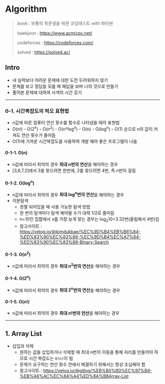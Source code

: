 # Algorithm

> book : 보통의 취준생을 위한 코딩테스트 with 파이썬
>
> baekjoon : https://www.acmicpc.net/
>
> codeforces : https://codeforces.com/
>
> solved : https://solved.ac/

## Intro

* 내 실력보다 어려운 문제에 대한 도전 두려워하지 않기
* 문제를 보고 정답을 모를 때 해답을 보며 나의 것으로 만들기
* 풀어본 문제에 대하여 사색의 시간 갖기

---

### 0-1. 시간복잡도의 빅오 표현법

* n값에 따른 컴퓨터 연산 횟수를 함수로 나타냈을 때의 표현법
* O(n!) - O(2<sup>n</sup>) - O(n<sup>2</sup>) - O(n*log<sup>n</sup>) - O(n) - O(log<sup>n</sup>) - O(1) 순으로 n의 값이 커져도 연산 횟수가 줄어듬
* O(1)에 가까운 시간복잡도를 사용하여 개발 해야 좋은 프로그램이 나옴

#### 0-1-1. O(n)

* n값에 따라서 최악의 경우 **최대 n번의 연산**을 해야하는 경우
* [3,6,7,2]에서 3을 찾으려면 한번에, 2를 찾으려면 4번, 즉 n번이 걸림

#### 0-1-2. O(log<sup>n</sup>)

* n값에 따라서 최악의 경우 **최대 log<sup>n</sup>번의 연산**을 해야하는 경우
* 이분탐색 
  * 정렬 되어있을 때 사용 가능한 탐색 방법
  * 한 번의 탐색마다 탐색 해야될 수가 대략 1/2로 줄어듬
  * n=10인 집합에서 x를 가장 늦게 찾는 경우는 log<sub>2</sub>10=3.32번(올림해서 4번)임
  * 참고사이트 : https://velog.io/@kimdukbae/%EC%9D%B4%EB%B6%84-%ED%83%90%EC%83%89-%EC%9D%B4%EC%A7%84-%ED%83%90%EC%83%89-Binary-Search

#### 0-1-3. O(n<sup>2</sup>)

* n값에 따라서 최악의 경우 **최대 n<sup>2</sup>번의 연산**을 해야하는 경우

#### 0-1-4. O(2<sup>n</sup>)

* n값에 따라서 최악의 경우 **최대 2<sup>n</sup>번의 연산**을 해야하는 경우

#### 0-1-5. O(n!)

* n값에 따라서 최악의 경우 **최대 n!번의 연산**을 해야하는 경우

---

## 1. Array List

* 삽입과 삭제
  * 원하는 값을 삽입하거나 삭제할 때 최대 n번의 이동을 통해 자리를 만들어야 하므로 시간 복잡도는 `O(n)`이 됨
  * 문제가 요구하는 연산 횟수 안에서 해결하기 위해서는 항상 조심해야 함
  * 참고사이트 : https://velog.io/@gillog/%EB%B0%B0%EC%97%B4-%EB%A6%AC%EC%8A%A4%ED%8A%B8Array-List